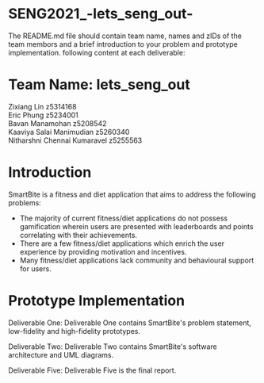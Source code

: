 # SENG2021_-lets_seng_out-
The	README.md	file	should	contain team	name,	names	and	zIDs	of	the	team	membors	
and	a	brief	introduction	to	your	problem	and	prototype	implementation.
following	content	at	each	deliverable:

# Team Name: lets_seng_out

Zixiang Lin                  z5314168\
Eric Phung                   z5234001\
Bavan Manamohan              z5208542\
Kaaviya Salai Manimudian     z5260340\
Nitharshni Chennai Kumaravel z5255563

# Introduction

SmartBite is a fitness and diet application that aims to address the following problems:
- The majority of current fitness/diet applications do not possess gamification wherein users are presented with leaderboards and points correlating with their achievements. 
- There are a few fitness/diet applications which enrich the user experience by providing motivation and incentives.
- Many fitness/diet applications lack community and behavioural support for users.

# Prototype Implementation

Deliverable One: Deliverable One contains SmartBite's problem statement, low-fidelity and high-fidelity prototypes.

Deliverable Two: Deliverable Two contains SmartBite's software architecture and UML diagrams.

Deliverable Five: Deliverable Five is the final report.

